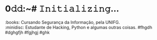 <h1>0𝚍𝚍:~# 𝙸𝚗𝚒𝚝𝚒𝚊𝚕𝚒𝚣𝚒𝚗𝚐...</h1>
<p>:books: Cursando Segurança da Informação, pela UNIFG.<br>
:minidisc: Estudante de Hacking, Python e algumas outras coisas.
#fhgdh
#dghgfjh
#fgjhgj
#ghk
